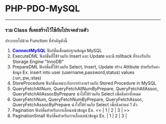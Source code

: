 # PHP-PDO-MySQL
<hr>
<h3>รวม Class ที่เคยสร้างไว้ใช้กับโปรเจคส่วนตัว</h3>
ประกอบไปด้วย Function ที่สำคัญดังนี้
<ol>
  <li><b style="color:blue;">ConnectMySQL</b> ฟังก์ชั่นเชื่อมต่อฐานข้อมูล MySQL</li>
  <li>ExecuteDML ฟังก์ชั่นที่ใช้ร่วมกับ Insert และ Update และมี rollback ที่รองรับกับ Storage Engine "InnoDB"</li>  
  <li>PrepareDML ฟังก์ชั่นที่ใช้ร่วมกับ Select, Insert, Update สร้าง Attibute สำหรับรับค่าข้อมูล Ex. insert into user (username,password,status) values (:un,:pw,:stas)</li>
  <li>StoreProcedure ฟังก์ชั่นเหมาะกับการทำงานร่วมกับ Stored Procedure in MySQL</li>
  <li>QueryFetchAllNum, QueryFetchAllNumByPrepare, QueryFetchAllAssoc, QueryFetchAllAssocByPrepare นำไปใช้ร่วมกับ Select เพื่อดึงค่าทั้งหมด</li>
  <li>QueryFetchNum, QueryFetchNumByPrepare, QueryFetchAssoc, QueryFetchAssocByPrepare นำไปใช้ร่วมกับ Select เพื่อดึงค่าแค่ 1 ตัว</li>
  <li>Pagination ฟังก์ชั่นสำหรับการเลื่อนหน้าข้อมูล Ex. << | 1 | 2 | 3 | >> </li>
  <li>PaginationSmall ฟังก์ชั่นสำหรับการเลื่อนหน้าข้อมูล Ex. | 1 | 2 | 3 | </li>
</ol>
